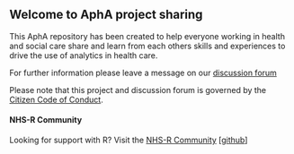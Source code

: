 ## Welcome to AphA project sharing

This AphA repository has been created to help everyone working in health and social care share and learn from each others skills and experiences to drive the use of analytics in health care.

For further information please leave a message on our [discussion forum](https://github.com/AphA-analysts/Projects/discussions) 

Please note that this project and discussion forum is governed by the [Citizen Code of Conduct](https://github.com/nhsx/nhs.pycom/blob/main/CODE_OF_CONDUCT.md).

#### NHS-R Community

Looking for support with R? Visit the [NHS-R Community](https://nhsrcommunity.com/) [[github](https://github.com/nhs-r-community)]
